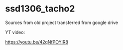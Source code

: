 # ssd1306_tacho2

Sources from old project transferred from google drive

YT video:

https://youtu.be/42qNfPOYlR8
